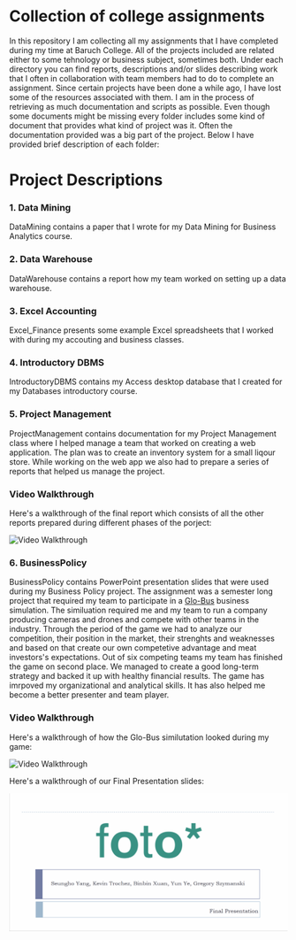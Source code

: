 # Collection of college assignments 

In this repository I am collecting all my assignments that I have completed during my time at Baruch College. All of the projects included are related either to some tehnology or business subject, sometimes both. Under each directory you can find reports, descriptions and/or slides describing work that I often in collaboration with team members had to do to complete an assignment. Since certain projects have been done a while ago, I have lost some of the resources associated with them. I am in the process of retrieving as much documentation and scripts as possible. Even though some documents might be missing every folder includes some kind of document that provides what kind of project was it. Often the documentation provided was a big part of the project. Below I have provided brief description of each folder: 

# Project Descriptions

### 1. Data Mining

DataMining contains a paper that I wrote for my Data Mining for Business Analytics course. 

### 2. Data Warehouse

DataWarehouse contains a report how my team worked on setting up a data warehouse.

### 3. Excel Accounting

Excel_Finance presents some example Excel spreadsheets that I worked with during my accouting and business classes. 

### 4. Introductory DBMS

IntroductoryDBMS contains my Access desktop database that I created for my Databases introductory course. 

### 5. Project Management

ProjectManagement contains documentation for my Project Management class where I helped manage a team that worked on creating a web application. The plan was to create an inventory system for a small liqour store. While working on the web app we also had to prepare a series of reports that helped us manage the project. 

### Video Walkthrough

Here's a walkthrough of the final report which consists of all the other reports prepared during different phases of the porject:

<img src='ProjectManagement/FinalReport.gif' title='Video Walkthrough' width='' alt='Video Walkthrough' />


### 6. BusinessPolicy 

BusinessPolicy contains PowerPoint presentation slides that were used during my Business Policy project. The assignment was a semester long project that required my team to participate in a [Glo-Bus](https://new.glo-bus.com/) business simulation. The similuation required me and my team to run a company producing cameras and drones and compete with other teams in the industry. Through the period of the game we had to analyze our competition, their position in the market, their strenghts and weaknesses and based on that create our own competetive advantage and meat investors's expectations. Out of six competing teams my team has finished the game on second place. We managed to create a good long-term strategy and backed it up with healthy financial results. The game has imrpoved my organizational and analytical skills. It has also helped me become a better presenter and team player. 

### Video Walkthrough

Here's a walkthrough of how the Glo-Bus similutation looked during my game:

<img src='BusinessPolicy/Globus.gif' title='Video Walkthrough' width='' alt='Video Walkthrough' />

Here's a walkthrough of our Final Presentation slides:

<img src='BusinessPolicy/FinalPresentation.gif' title='Video Walkthrough' width='' alt='Video Walkthrough' />

